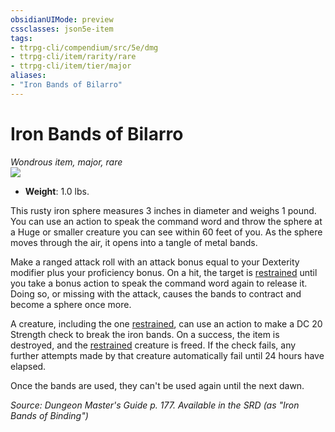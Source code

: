 ```yaml
---
obsidianUIMode: preview
cssclasses: json5e-item
tags:
- ttrpg-cli/compendium/src/5e/dmg
- ttrpg-cli/item/rarity/rare
- ttrpg-cli/item/tier/major
aliases: 
- "Iron Bands of Bilarro"
---
```

# Iron Bands of Bilarro
*Wondrous item, major, rare*  
![](/3-Mechanics/CLI/Compendium/items/img/iron-bands-of-bilarro.webp#right)

- **Weight**: 1.0 lbs.

This rusty iron sphere measures 3 inches in diameter and weighs 1 pound. You can use an action to speak the command word and throw the sphere at a Huge or smaller creature you can see within 60 feet of you. As the sphere moves through the air, it opens into a tangle of metal bands.

Make a ranged attack roll with an attack bonus equal to your Dexterity modifier plus your proficiency bonus. On a hit, the target is [restrained](/3-Mechanics/CLI/Rules/conditions.md#Restrained) until you take a bonus action to speak the command word again to release it. Doing so, or missing with the attack, causes the bands to contract and become a sphere once more.

A creature, including the one [restrained](/3-Mechanics/CLI/Rules/conditions.md#Restrained), can use an action to make a DC 20 Strength check to break the iron bands. On a success, the item is destroyed, and the [restrained](/3-Mechanics/CLI/Rules/conditions.md#Restrained) creature is freed. If the check fails, any further attempts made by that creature automatically fail until 24 hours have elapsed.

Once the bands are used, they can't be used again until the next dawn.

*Source: Dungeon Master's Guide p. 177. Available in the <span title='Systems Reference Document (5.1)'>SRD</span> (as "Iron Bands of Binding")*